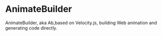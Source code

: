 # AnimateBuilder
AnimateBuilder, aka Ab,based on Velocity.js, building Web animation and generating code directly.
